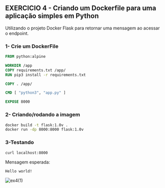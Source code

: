 ## EXERCICIO 4 - Criando um Dockerfile para uma aplicação simples em Python

Utilizando o projeto Docker Flask para retornar uma mensagem ao acessar o endpoint.

### 1- Crie um DockerFile

```dockerfile
FROM python:alpine

WORKDIR /app
COPY requirements.txt /app/ 
RUN pip3 install -r requirements.txt

COPY . /app/

CMD [ "python3", "app.py" ]

EXPOSE 8000
```

### 2- Criando/rodando a imagem

```bash
docker build -t flask:1.0v .
docker run -dp 8000:8000 flask:1.0v
```

### 3-Testando

```bash
curl localhost:8000
```

Mensagem esperada:
```
Hello world!
```
![ex4(1)](https://github.com/user-attachments/assets/d04a9302-cfd2-4923-b86f-b4f23dd07209)
